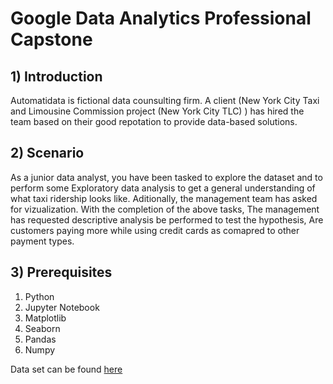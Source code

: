 # Google Data Analytics Professional Capstone

## 1) Introduction
Automatidata is fictional data counsulting firm. A client (New York City Taxi and Limousine Commission project (New York City TLC) ) has hired the team based on their good repotation to provide data-based solutions.

## 2) Scenario
As a junior data analyst, you have been tasked to explore the dataset and to perform some Exploratory data analysis to get a general understanding of what taxi ridership looks like. Aditionally, the management team has asked for vizualization. With the completion of the above tasks, The management has requested descriptive analysis be performed to test the hypothesis, Are customers paying more while using credit cards as comapred to other payment types.

## 3) Prerequisites
1) Python
2) Jupyter Notebook
3) Matplotlib
4) Seaborn
5) Pandas
6) Numpy

Data set can be found [here](https://www.nyc.gov/site/tlc/about/tlc-trip-record-data.page)


